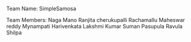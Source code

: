

Team Name: SimpleSamosa

Team Members:
Naga Mano Ranjita cherukupalli
Rachamallu Maheswar reddy
Mynampati Harivenkata Lakshmi Kumar
Suman Pasupula
Ravula Shilpa